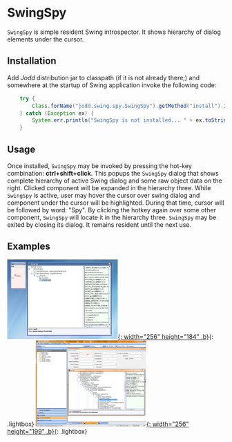 <link rel="stylesheet" type="text/css" href="/jquery.lightbox.css"/>
<script type="text/javascript" src="/jquery.lightbox.js"></script>
<script type="text/javascript">
$(function() {
	$('a.lightbox').lightBox({
			imageLoading:			'/gfx/lightbox-ico-loading.gif',
			imageBtnPrev:			'/gfx/lightbox-btn-prev.gif',
			imageBtnNext:			'/gfx/lightbox-btn-next.gif',
			imageBtnClose:			'/gfx/lightbox-btn-close.gif',
			imageBlank:				'/gfx/lightbox-blank.gif',
	});
});
</script>

# SwingSpy

`SwingSpy` is simple resident Swing introspector. It shows hierarchy of
dialog elements under the cursor.

## Installation

Add *Jodd* distribution jar to classpath (if it is not already there;)
and somewhere at the startup of Swing application invoke the following
code:

~~~~~ java
    try {
    	Class.forName("jodd.swing.spy.SwingSpy").getMethod("install").invoke(null);
    } catch (Exception ex) {
    	System.err.println("SwingSpy is not installed... " + ex.toString());
    }
~~~~~

## Usage

Once installed, `SwingSpy` may be invoked by pressing the hot-key
combination: **ctrl+shift+click**. This popups the `SwingSpy` dialog
that shows complete hierarchy of active Swing dialog and some raw object
data on the right. Clicked component will be expanded in the hierarchy
three. While `SwingSpy` is active, user may hover the cursor over swing
dialog and component under the cursor will be highlighted. During that
time, cursor will be followed by word: "Spy". By clicking the hotkey
again over some other component, `SwingSpy` will locate it in the
hierarchy three. `SwingSpy` may be exited by closing its dialog. It
remains resident until the next use.

## Examples

[![swingspy1](swingspy_thumb.jpg){: width="256" height="184" .b}](swingspy.jpg){: .lightbox}
[![swingspy2](swingspy2_thumb.png){: width="256" height="199" .b}](swingspy2.png){: .lightbox}
